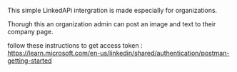 This simple LinkedAPi intergration is made especially for organizations.

Thorugh this an organization admin can post an image and text to their company page.

follow these instructions to get access token : https://learn.microsoft.com/en-us/linkedin/shared/authentication/postman-getting-started
